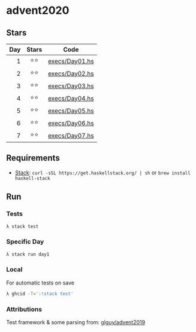 # advent2020

## Stars

| Day | Stars | Code |
|-----:|:-------:|------|
|   1  |  ⭐⭐  | [execs/Day01.hs](https://github.com/egnwd/advent/blob/main/execs/Day01.hs) |
|   2  |  ⭐⭐  | [execs/Day02.hs](https://github.com/egnwd/advent/blob/main/execs/Day02.hs) |
|   3  |  ⭐⭐  | [execs/Day03.hs](https://github.com/egnwd/advent/blob/main/execs/Day03.hs) |
|   4  |  ⭐⭐  | [execs/Day04.hs](https://github.com/egnwd/advent/blob/main/execs/Day04.hs) |
|   5  |  ⭐⭐  | [execs/Day05.hs](https://github.com/egnwd/advent/blob/main/execs/Day05.hs) |
|   6  |  ⭐⭐  | [execs/Day06.hs](https://github.com/egnwd/advent/blob/main/execs/Day06.hs) |
|   7  |  ⭐⭐  | [execs/Day07.hs](https://github.com/egnwd/advent/blob/main/execs/Day07.hs) |

## Requirements

 - [Stack](https://docs.haskellstack.org/en/stable/install_and_upgrade/): `curl -sSL https://get.haskellstack.org/ | sh` or `brew install haskell-stack`

## Run

### Tests

```sh
λ stack test
```

### Specific Day

```sh
λ stack run day1
```

### Local

For automatic tests on save
```sh
λ ghcid -T=':!stack test'
```

### Attributions

Test framework & some parsing from: [glguy/advent2019](https://github.com/glguy/advent2019)
